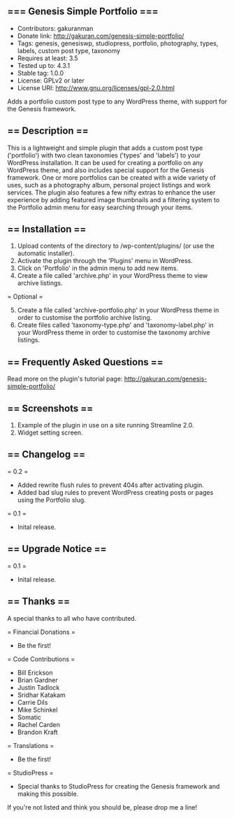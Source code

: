 ## === Genesis Simple Portfolio ===

* Contributors: gakuranman
* Donate link: http://gakuran.com/genesis-simple-portfolio/
* Tags: genesis, genesiswp, studiopress, portfolio, photography, types, labels, custom post type, taxonomy
* Requires at least: 3.5
* Tested up to: 4.3.1
* Stable tag: 1.0.0
* License: GPLv2 or later
* License URI: http://www.gnu.org/licenses/gpl-2.0.html

Adds a portfolio custom post type to any WordPress theme, with support for the Genesis framework.

## == Description ==

This is a lightweight and simple plugin that adds a custom post type ('portfolio') with two clean taxonomies ('types' and 'labels') to your WordPress installation. It can be used for creating a portfolio on any WordPress theme, and also includes special support for the Genesis framework. One or more portfolios can be created with a wide variety of uses, such as a photography album, personal project listings and work services. The plugin also features a few nifty extras to enhance the user experience by adding featured image thumbnails and a filtering system to the Portfolio admin menu for easy searching through your items.

## == Installation ==

1. Upload contents of the directory to /wp-content/plugins/ (or use the automatic installer).
2. Activate the plugin through the 'Plugins' menu in WordPress.
3. Click on 'Portfolio' in the admin menu to add new items.
4. Create a file called 'archive.php' in your WordPress theme to view archive listings.

= Optional =

5. Create a file called 'archive-portfolio.php' in your WordPress theme in order to customise the portfolio archive listing.
6. Create files called 'taxonomy-type.php' and 'taxonomy-label.php' in your WordPress theme in order to customise the taxonomy archive listings.

## == Frequently Asked Questions ==

Read more on the plugin's tutorial page: http://gakuran.com/genesis-simple-portfolio/

## == Screenshots ==

1. Example of the plugin in use on a site running Streamline 2.0.
2. Widget setting screen.

## == Changelog ==

= 0.2 =
* Added rewrite flush rules to prevent 404s after activating plugin.
* Added bad slug rules to prevent WordPress creating posts or pages using the Portfolio slug.

= 0.1 =
* Inital release.

## == Upgrade Notice ==

= 0.1 =
* Inital release.

## == Thanks ==

A special thanks to all who have contributed.

= Financial Donations =
* Be the first!

= Code Contributions =
* Bill Erickson
* Brian Gardner
* Justin Tadlock
* Sridhar Katakam
* Carrie Dils
* Mike Schinkel
* Somatic
* Rachel Carden
* Brandon Kraft

= Translations =
* Be the first!

= StudioPress =
* Special thanks to StudioPress for creating the Genesis framework and making this possible.

If you're not listed and think you should be, please drop me a line!
